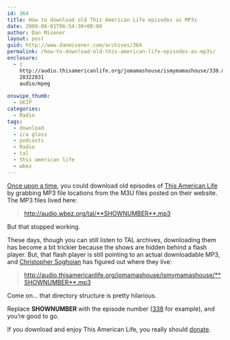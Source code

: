 ```yaml
---
id: 364
title: How to download old This American Life episodes as MP3s
date: 2008-08-01T06:54:30+00:00
author: Dan Misener
layout: post
guid: http://www.danmisener.com/archives/364
permalink: /how-to-download-old-this-american-life-episodes-as-mp3s/
enclosure:
  - |
    http://audio.thisamericanlife.org/jomamashouse/ismymamashouse/338.mp3
    28322831
    audio/mpeg
    
onswipe_thumb:
  - SKIP
categories:
  - Radio
tags:
  - download
  - ira glass
  - podcasts
  - Radio
  - tal
  - this american life
  - wbez
---
```

[Once upon a time](http://www.boingboing.net/2006/06/20/controversy-over-thi.html), you could download old episodes of [This American Life](http://www.thislife.org) by grabbing MP3 file locations from the M3U files posted on their website. The MP3 files lived here:

> http://audio.wbez.org/tal/**SHOWNUMBER**.mp3

But that stopped working.

These days, though you can still listen to TAL archives, downloading them has become a bit trickier because the shows are hidden behind a flash player. But, that flash player is still pointing to an actual downloadable MP3, and [Christopher Soghoian](http://paranoia.dubfire.net/2007/01/new-location-for-this-american-life.html) has figured out where they live:

> http://audio.thisamericanlife.org/jomamashouse/ismymamashouse/**SHOWNUMBER**.mp3

Come on&#8230; that directory structure is pretty hilarious.

Replace **SHOWNUMBER** with the episode number ([338](http://audio.thisamericanlife.org/jomamashouse/ismymamashouse/338.mp3) for example), and you&#8217;re good to go.

If you download and enjoy This American Life, you really should [donate](http://www.thisamericanlife.org/donate).